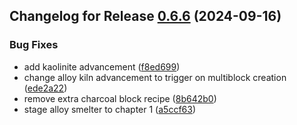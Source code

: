 ## Changelog for Release [0.6.6](https://github.com/dustinheisey/An-Inconvenient-Modpack/compare/v0.6.5...v0.6.6) (2024-09-16)

### Bug Fixes

- add kaolinite advancement ([f8ed699](https://github.com/dustinheisey/An-Inconvenient-Modpack/commit/f8ed699311729331a1d1bde468c58ee97fcaeff5))
- change alloy kiln advancement to trigger on multiblock creation ([ede2a22](https://github.com/dustinheisey/An-Inconvenient-Modpack/commit/ede2a226c030cf31b7bf6687b297bcd0b30e8f31))
- remove extra charcoal block recipe ([8b642b0](https://github.com/dustinheisey/An-Inconvenient-Modpack/commit/8b642b0544acecf8ee5a03cd1700e602ba4e8dd7))
- stage alloy smelter to chapter 1 ([a5ccf63](https://github.com/dustinheisey/An-Inconvenient-Modpack/commit/a5ccf6331b70edce0d8c1500f66b21efee56c11a))
